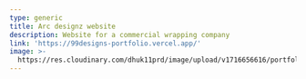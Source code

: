```yaml
---
type: generic
title: Arc designz website
description: Website for a commercial wrapping company
link: 'https://99designs-portfolio.vercel.app/'
image: >-
  https://res.cloudinary.com/dhuk11prd/image/upload/v1716656616/portfolio-tina/livery_test_j71hm6.png
---
```


